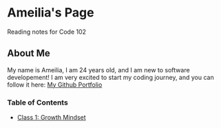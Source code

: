 # Ameilia's Page 
Reading notes for Code 102

## About Me
My name is Ameilia, I am 24 years old, and I am new to software developement! I am very excited to start my coding journey, and you can follow it here:
[My Github Portfolio](https://github.com/AGValdes)

### Table of Contents 
- [Class 1: Growth Mindset](growthmindset.md)



